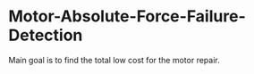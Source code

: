 # Motor-Absolute-Force-Failure-Detection
Main goal is to find the total low cost for the motor repair.
